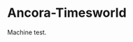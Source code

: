 # Ancora-Timesworld
 Machine test.
<!-- This project is basically contructed with HTML, SCSS (preprocessor for css), Javascript, GSAP for animations scroll based and initial page load.

**Install live sass compiler in your vs code**
**SASS installation**
npm install -g sass 

CDN files added to the index html file so no more npm.
-->

